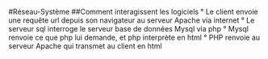 #Réseau-Système
##Comment interagissent les logiciels
° Le client envoie une requête url depuis son navigateur au serveur Apache via internet
° Le serveur sql interroge le serveur base de données Mysql via php
° Mysql renvoie ce que php lui demande, et php interprète en html
° PHP renvoie au serveur Apache qui transmet au client en html
